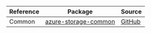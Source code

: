 | Reference | Package | Source |
|---|---|---|
|Common|[azure-storage-common](https://pypi.org/project/azure-storage-common)|[GitHub](https://github.com/Azure/azure-sdk-for-python/blob/main/)|
